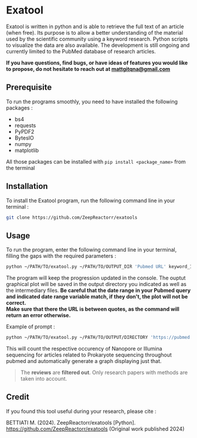 # Exatool

Exatool is written in python and is able to retrieve the full text of an article (when free). Its purpose is to allow a better understanding of the material used by the scientific community using a keyword research. Python scripts to visualize the data are also available.
The development is still ongoing and currently limited to the PubMed database of research articles. 

**If you have questions, find bugs, or have ideas of features you would like to propose, do not hesitate to reach out at mattgitqna@gmail.com**

## Prerequisite 

To run the programs smoothly, you need to have installed the following packages : 
- bs4
- requests
- PyPDF2
- BytesIO
- numpy
- matplotlib

All those packages can be installed with `pip install <package_name>` from the terminal

## Installation

To install the Exatool program, run the following command line in your terminal :
```sh
git clone https://github.com/ZeepReactorr/exatools
```

## Usage

To run the program, enter the following command line in your terminal, filling the gaps with the required parameters :
```sh
python ~/PATH/TO/exatool.py ~/PATH/TO/OUTPUT_DIR 'Pubmed URL' keyword_1 keyword_2... keyword_n date_range_start(YYYY) date_range_end(YYYY)
```

The program will keep the progression updated in the console. The ouptut graphical plot will be saved in the output directory you indicated as well as the intermediary files. 
**Be careful that the date range in your Pubmed query and indicated date range variable __match__, if they don't, the plot will not be correct.** <br>
**Make sure that there the URL is between quotes, as the command will return an error otherwise.**

Example of prompt : 

```sh
python ~/PATH/TO/exatool.py ~/PATH/TO/OUTPUT/DIRECTORY 'https://pubmed.ncbi.nlm.nih.gov/?term=prokaryote+sequencing&filter=simsearch2.ffrft' Illumina Nanopore 2010 2024
```

This will count the respective occurency of Nanopore or Illumina sequencing for articles related to Prokaryote sequencing throughout pubmed and automatically generate a graph displaying just that. 

> The **reviews** are **filtered out**. Only research papers with methods are taken into account.

## Credit

If you found this tool useful during your research, please cite :

BETTIATI M. (2024). ZeepReactorr/exatools [Python]. https://github.com/ZeepReactorr/exatools (Original work published 2024)

